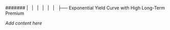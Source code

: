 ####### |   |   |   |   |   |   ├── Exponential Yield Curve with High Long-Term Premium

*Add content here*